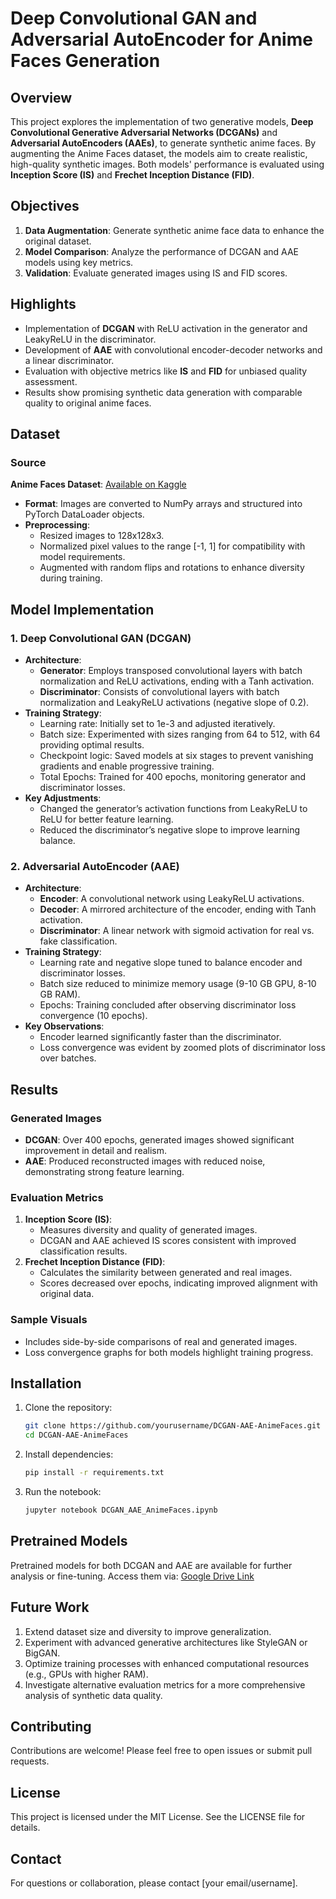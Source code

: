 # Deep Convolutional GAN and Adversarial AutoEncoder for Anime Faces Generation

## Overview

This project explores the implementation of two generative models, **Deep Convolutional Generative Adversarial Networks (DCGANs)** and **Adversarial AutoEncoders (AAEs)**, to generate synthetic anime faces. By augmenting the Anime Faces dataset, the models aim to create realistic, high-quality synthetic images. Both models' performance is evaluated using **Inception Score (IS)** and **Frechet Inception Distance (FID)**.

## Objectives

1. **Data Augmentation**: Generate synthetic anime face data to enhance the original dataset.
2. **Model Comparison**: Analyze the performance of DCGAN and AAE models using key metrics.
3. **Validation**: Evaluate generated images using IS and FID scores.

## Highlights

- Implementation of **DCGAN** with ReLU activation in the generator and LeakyReLU in the discriminator.
- Development of **AAE** with convolutional encoder-decoder networks and a linear discriminator.
- Evaluation with objective metrics like **IS** and **FID** for unbiased quality assessment.
- Results show promising synthetic data generation with comparable quality to original anime faces.

## Dataset

### Source

**Anime Faces Dataset**: [Available on Kaggle](https://www.kaggle.com/datasets/soumikrakshit/anime-faces)

- **Format**: Images are converted to NumPy arrays and structured into PyTorch DataLoader objects.
- **Preprocessing**:
  - Resized images to 128x128x3.
  - Normalized pixel values to the range [-1, 1] for compatibility with model requirements.
  - Augmented with random flips and rotations to enhance diversity during training.

## Model Implementation

### 1. **Deep Convolutional GAN (DCGAN)**

- **Architecture**:
  - **Generator**: Employs transposed convolutional layers with batch normalization and ReLU activations, ending with a Tanh activation.
  - **Discriminator**: Consists of convolutional layers with batch normalization and LeakyReLU activations (negative slope of 0.2).
- **Training Strategy**:
  - Learning rate: Initially set to 1e-3 and adjusted iteratively.
  - Batch size: Experimented with sizes ranging from 64 to 512, with 64 providing optimal results.
  - Checkpoint logic: Saved models at six stages to prevent vanishing gradients and enable progressive training.
  - Total Epochs: Trained for 400 epochs, monitoring generator and discriminator losses.
- **Key Adjustments**:
  - Changed the generator’s activation functions from LeakyReLU to ReLU for better feature learning.
  - Reduced the discriminator’s negative slope to improve learning balance.

### 2. **Adversarial AutoEncoder (AAE)**

- **Architecture**:
  - **Encoder**: A convolutional network using LeakyReLU activations.
  - **Decoder**: A mirrored architecture of the encoder, ending with Tanh activation.
  - **Discriminator**: A linear network with sigmoid activation for real vs. fake classification.
- **Training Strategy**:
  - Learning rate and negative slope tuned to balance encoder and discriminator losses.
  - Batch size reduced to minimize memory usage (9-10 GB GPU, 8-10 GB RAM).
  - Epochs: Training concluded after observing discriminator loss convergence (10 epochs).
- **Key Observations**:
  - Encoder learned significantly faster than the discriminator.
  - Loss convergence was evident by zoomed plots of discriminator loss over batches.

## Results

### Generated Images

- **DCGAN**: Over 400 epochs, generated images showed significant improvement in detail and realism.
- **AAE**: Produced reconstructed images with reduced noise, demonstrating strong feature learning.

### Evaluation Metrics

1. **Inception Score (IS)**:
   - Measures diversity and quality of generated images.
   - DCGAN and AAE achieved IS scores consistent with improved classification results.
2. **Frechet Inception Distance (FID)**:
   - Calculates the similarity between generated and real images.
   - Scores decreased over epochs, indicating improved alignment with original data.

### Sample Visuals

- Includes side-by-side comparisons of real and generated images.
- Loss convergence graphs for both models highlight training progress.

## Installation

1. Clone the repository:
   ```bash
   git clone https://github.com/yourusername/DCGAN-AAE-AnimeFaces.git
   cd DCGAN-AAE-AnimeFaces
   ```
2. Install dependencies:
   ```bash
   pip install -r requirements.txt
   ```
3. Run the notebook:
   ```bash
   jupyter notebook DCGAN_AAE_AnimeFaces.ipynb
   ```

## Pretrained Models

Pretrained models for both DCGAN and AAE are available for further analysis or fine-tuning. Access them via:
[Google Drive Link](https://drive.google.com/drive/folders/1rlCIl5CZm_MolS-Uc797QIA7uw3UUVsH?usp=drive_link)

## Future Work

1. Extend dataset size and diversity to improve generalization.
2. Experiment with advanced generative architectures like StyleGAN or BigGAN.
3. Optimize training processes with enhanced computational resources (e.g., GPUs with higher RAM).
4. Investigate alternative evaluation metrics for a more comprehensive analysis of synthetic data quality.

## Contributing

Contributions are welcome! Please feel free to open issues or submit pull requests.

## License

This project is licensed under the MIT License. See the LICENSE file for details.

## Contact

For questions or collaboration, please contact [your email/username].

